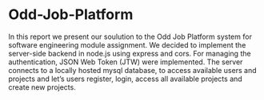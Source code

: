# Odd-Job-Platform

In this report we present our soulution to the Odd Job Platform system for software engineering module assignment. We decided to
implement the server-side backend in node.js using express and cors. For managing the
authentication, JSON Web Token (JTW) were implemented. The server connects to a
locally hosted mysql database, to access available users and projects and let’s users
register, login, access all available projects and create new projects. 

